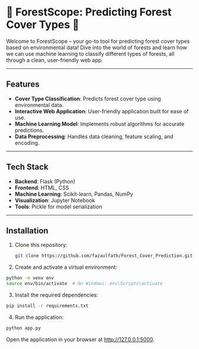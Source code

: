 # 🌿 ForestScope: Predicting Forest Cover Types 🌳

Welcome to ForestScope – your go-to tool for predicting forest cover types based on environmental data! Dive into the world of forests and learn how we can use machine learning to classify different types of forests, all through a clean, user-friendly web app.

---

## Features

- **Cover Type Classification**: Predicts forest cover type using environmental data.
- **Interactive Web Application**: User-friendly application built for ease of use.
- **Machine Learning Model**: Implements robust algorithms for accurate predictions.
- **Data Preprocessing**: Handles data cleaning, feature scaling, and encoding.

---

## Tech Stack

- **Backend**: Flask (Python)
- **Frontend**: HTML, CSS
- **Machine Learning**: Scikit-learn, Pandas, NumPy
- **Visualization**: Jupyter Notebook
- **Tools**: Pickle for model serialization

---

## Installation

1. Clone this repository:
   ```bash
   git clone https://github.com/fazaulfath/Forest_Cover_Prediction.git
   ```

2. Create and activate a virtual environment:
  ```bash
  python -m venv env
  source env/bin/activate  # On Windows: env\Scripts\activate
  ```

3. Install the required dependencies:
  ```bash
  pip install -r requirements.txt
  ```

4. Run the application:

  ```bash
  python app.py
  ```
  Open the application in your browser at http://127.0.0.1:5000.
